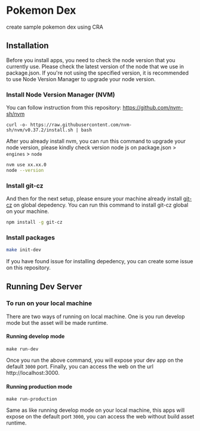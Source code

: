 # Pokemon Dex

create sample pokemon dex using CRA

## Installation

Before you install apps, you need to check the node version that you currently use. Please check the latest version of the node that we use in package.json. If you're not using the specified version, it is recommended to use Node Version Manager to upgrade your node version.

### Install Node Version Manager (NVM)

You can follow instruction from this repository: https://github.com/nvm-sh/nvm

```
curl -o- https://raw.githubusercontent.com/nvm-sh/nvm/v0.37.2/install.sh | bash
```

After you already install nvm, you can run this command to upgrade your node version, please kindly check version node js on package.json > `engines` > `node`

```sh
nvm use xx.xx.0
node --version
```

### Install git-cz

And then for the next setup, please ensure your machine already install [git-cz](https://www.npmjs.com/package/git-cz) on global depedency. You can run this command to install git-cz global on your machine.

```sh
npm install -g git-cz
```

### Install packages

```sh
make init-dev
```

If you have found issue for installing depedency, you can create some issue on this repository.

## Running Dev Server

### To run on your local machine

There are two ways of running on local machine. One is you run develop mode but the asset will be made runtime.

#### Running develop mode

```
make run-dev
```

Once you run the above command, you will expose your dev app on the default `3000` port. Finally, you can access the web on the url http://localhost:3000.

#### Running production mode

```
make run-production
```

Same as like running develop mode on your local machine, this apps will expose on the default port `3000`, you can access the web without build asset runtime.
